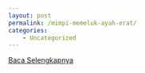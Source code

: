```yaml
---
layout: post
permalink: /mimpi-memeluk-ayah-erat/
categories:
    - Uncategorized
---
```


[Baca Selengkapnya](/05)